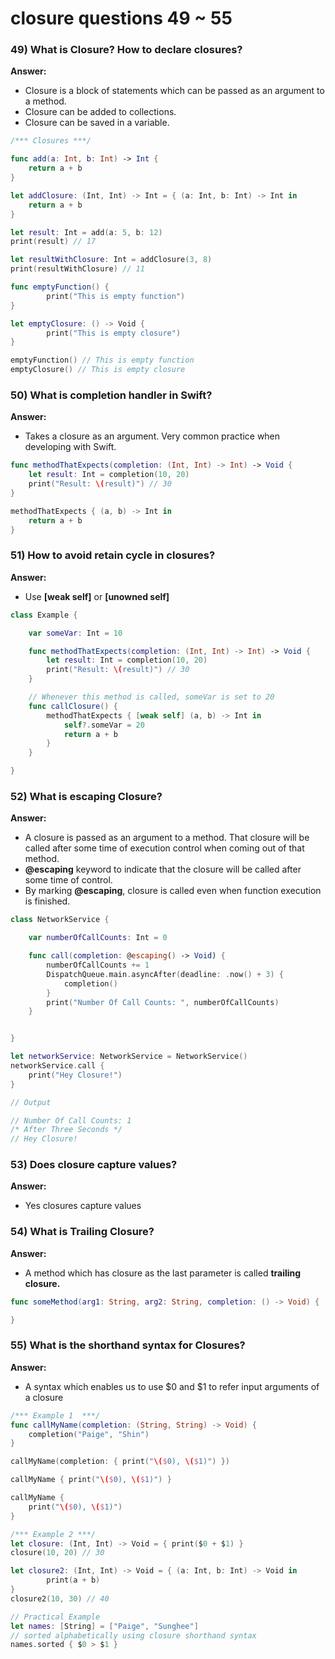 # closure questions 49 ~ 55

### 49) What is Closure? How to declare closures?

**Answer:**

- Closure is a block of statements which can be passed as an argument to a method.
- Closure can be added to collections.
- Closure can be saved in a variable.

```swift
/*** Closures ***/

func add(a: Int, b: Int) -> Int {
	return a + b
}

let addClosure: (Int, Int) -> Int = { (a: Int, b: Int) -> Int in
    return a + b
}

let result: Int = add(a: 5, b: 12)
print(result) // 17

let resultWithClosure: Int = addClosure(3, 8)
print(resultWithClosure) // 11

func emptyFunction() {
		print("This is empty function")
}

let emptyClosure: () -> Void {
		print("This is empty closure")
}

emptyFunction() // This is empty function
emptyClosure() // This is empty closure
```

### 50) What is completion handler in Swift?

**Answer:**

- Takes a closure as an argument. Very common practice when developing with Swift.

```swift
func methodThatExpects(completion: (Int, Int) -> Int) -> Void {
    let result: Int = completion(10, 20)
    print("Result: \(result)") // 30
}

methodThatExpects { (a, b) -> Int in
    return a + b
}
```

### 51) How to avoid retain cycle in closures?

**Answer:**

- Use **[weak self]** or **[unowned self]**

```swift
class Example {

    var someVar: Int = 10

    func methodThatExpects(completion: (Int, Int) -> Int) -> Void {
        let result: Int = completion(10, 20)
        print("Result: \(result)") // 30
    }

    // Whenever this method is called, someVar is set to 20
    func callClosure() {
        methodThatExpects { [weak self] (a, b) -> Int in
            self?.someVar = 20
            return a + b
        }
    }

}
```

### 52) What is escaping Closure?

**Answer:**

- A closure is passed as an argument to a method. That closure will be called after some time of execution control when coming out of that method.
- **@escaping** keyword to indicate that the closure will be called after some time of control.
- By marking **@escaping**, closure is called even when function execution is finished.

```swift
class NetworkService {

    var numberOfCallCounts: Int = 0

    func call(completion: @escaping() -> Void) {
        numberOfCallCounts += 1
        DispatchQueue.main.asyncAfter(deadline: .now() + 3) {
            completion()
        }
        print("Number Of Call Counts: ", numberOfCallCounts)
    }


}

let networkService: NetworkService = NetworkService()
networkService.call {
    print("Hey Closure!")
}

// Output

// Number Of Call Counts: 1
/* After Three Seconds */
// Hey Closure!

```

### 53) Does closure capture values?

**Answer:**

- Yes closures capture values

### 54) What is Trailing Closure?

**Answer:**

- A method which has closure as the last parameter is called **trailing closure.**

```swift
func someMethod(arg1: String, arg2: String, completion: () -> Void) {

}
```

### 55) What is the shorthand syntax for Closures?

**Answer:**

- A syntax which enables us to use $0 and $1 to refer input arguments of a closure

```swift
/*** Example 1  ***/
func callMyName(completion: (String, String) -> Void) {
    completion("Paige", "Shin")
}

callMyName(completion: { print("\($0), \($1)") })

callMyName { print("\($0), \($1)") }

callMyName {
    print("\($0), \($1)")
}

/*** Example 2 ***/
let closure: (Int, Int) -> Void = { print($0 + $1) }
closure(10, 20) // 30

let closure2: (Int, Int) -> Void = { (a: Int, b: Int) -> Void in
		print(a + b)
}
closure2(10, 30) // 40

// Practical Example
let names: [String] = ["Paige", "Sunghee"]
// sorted alphabetically using closure shorthand syntax
names.sorted { $0 > $1 }
```
